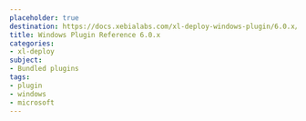 ```yaml
---
placeholder: true
destination: https://docs.xebialabs.com/xl-deploy-windows-plugin/6.0.x/windowsPluginManual.html
title: Windows Plugin Reference 6.0.x
categories:
- xl-deploy
subject:
- Bundled plugins
tags:
- plugin
- windows
- microsoft
---
```

